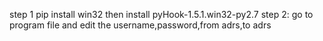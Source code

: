 step 1 
 pip install win32
 then install pyHook-1.5.1.win32-py2.7
step 2:
 go to program file and edit the username,password,from adrs,to adrs
